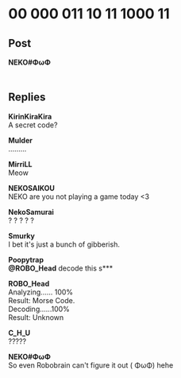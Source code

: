 # 00 000 011 10 11 1000 11
## Post
**NEKO#ΦωΦ**<br>
　
## Replies
**KirinKiraKira**<br>
A secret code?

**Mulder**<br>
.........

**MirriLL**<br>
Meow

**NEKOSAIKOU**<br>
NEKO are you not playing a game today <3

**NekoSamurai**<br>
? ? ? ? ? 

**Smurky**<br>
I bet it's just a bunch of gibberish. 

**Poopytrap**<br>
**@ROBO\_Head** decode this s\*\*\*

**ROBO_Head**<br>
Analyzing...... 100%<br>
Result: Morse Code.<br>
Decoding......100%<br>
Result: Unknown

**C_H_U**<br>
?????

**NEKO#ΦωΦ**<br>
So even Robobrain can't figure it out (   ΦωΦ) hehe

